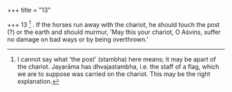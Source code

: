 +++
title = "13"

+++
13 [^4] . If the horses run away with the chariot, he should touch the post (?) or the earth and should murmur, 'May this your chariot, O Aśvins, suffer no damage on bad ways or by being overthrown.'


[^4]:  I cannot say what 'the post' (stambha) here means; it may be apart of the chariot. Jayarāma has dhvajastambha, i.e. the staff of a flag, which we are to suppose was carried on the chariot. This may be the right explanation.

